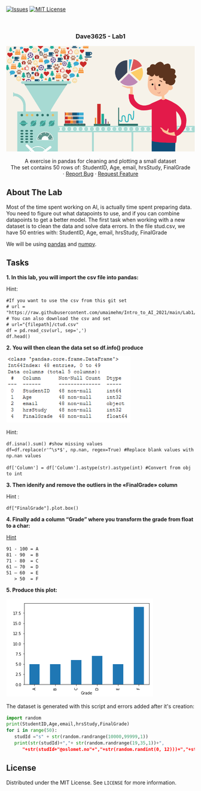 <!-- PROJECT SHIELDS -->
<!--
*** I'm using markdown "reference style" links for readability.
*** Reference links are enclosed in brackets [ ] instead of parentheses ( ).
*** See the bottom of this document for the declaration of the reference variables
*** for contributors-url, forks-url, etc. This is an optional, concise syntax you may use.
*** https://www.markdownguide.org/basic-syntax/#reference-style-links
-->

[![Issues][issues-shield]][issues-url]
[![MIT License][license-shield]][license-url]




<!-- PROJECT LOGO -->
<br />
<h3 align="center">Dave3625 - Lab1</h3>
<p align="center">
  <a href="https://github.com/umaimehm/Intro_to_AI_2021/tree/main/Lab1">
    <img src="img/logo.png" alt="Data wrangling" width="auto" height="auto">
  </a>

  

  <p align="center">
    A exercise in pandas for cleaning and plotting a small dataset <br \>The set contains 50 rows of: StudentID, Age, email, hrsStudy, FinalGrade
    <br />
    ·
    <a href="https://github.com/umaimehm/Intro_to_AI_2021/issues">Report Bug</a>
    ·
    <a href="https://github.com/umaimehm/Intro_to_AI_2021/issues">Request Feature</a>
  </p>
</p>


<!-- ABOUT THE LAB -->
## About The Lab
Most of the time spent working on AI, is actually time spent preparing data. You need to figure out what datapoints to use, and if you can combine datapoints to get a better model. 
The first task when working with a new dataset is to clean the data and solve data errors. In the file stud.csv, we have 50 entries with:
StudentID, Age, email, hrsStudy, FinalGrade

We will be using [pandas][pandas-doc] and [numpy][numpy-doc].

## Tasks
**1. In this lab, you will import the csv file into pandas:**

Hint: 
```
#If you want to use the csv from this git set
# url = "https://raw.githubusercontent.com/umaimehm/Intro_to_AI_2021/main/Lab1/stud.csv"
# You can also download the csv and set
# url="{filepath]/ctud.csv"
df = pd.read_csv(url, sep=',')
df.head()

```


**2. You will then clean the data set so df.info() produce**

![dfinfo][dfinfo]

Hint: 
```
df.isna().sum() #show missing values
df=df.replace(r'^\s*$', np.nan, regex=True) #Replace blank values with np.nan values

df['Column'] = df['Column'].astype(str).astype(int) #Convert from obj to int
```
**3. Then idenify and remove the outliers in the «FinalGrade» column**

Hint : 
```
df["FinalGrade"].plot.box()
```

**4. Finally add a column “Grade” where you transform the grade from float to a char:**

[Hint][columns-condition]
```
91 - 100 = A
81 - 90  = B
71 - 80  = C
61 – 70  = D
51 – 60  = E
   > 50  = F
```
**5. Produce this plot:**

![barplot]

The dataset is generated with this script and errors added after it's creation:
```python
import random
print(StudentID,Age,email,hrsStudy,FinalGrade)
for i in range(50):
   studId ="s" + str(random.randrange(10000,99999,1)) 
   print(str(studId)+","+ str(random.randrange(19,35,1))+",
      "+str(studId+"@oslomet.no"+","+str(random.randint(0, 12)))+","+str(random.randint(20, 100)))
```


<!-- LICENSE -->
## License

Distributed under the MIT License. See `LICENSE` for more information.






<!-- MARKDOWN LINKS & IMAGES -->
<!-- https://www.markdownguide.org/basic-syntax/#reference-style-links -->
[issues-shield]: https://img.shields.io/github/issues/umaimehm/Intro_to_AI_2021.svg?style=for-the-badge
[issues-url]: https://github.com/umaimehm/Intro_to_AI_2021/issues
[license-shield]: https://img.shields.io/github/license/othneildrew/Best-README-Template.svg?style=for-the-badge
[license-url]: https://github.com/umaimehm/Intro_to_AI_2021/blob/main/Lab1/LICENSE

[dfinfo]: img/dfinfo.png
[barplot]: img/barplot.png
[pandas-doc]: https://pandas.pydata.org/docs/reference/index.html#api
[numpy-doc]: https://numpy.org/doc/stable/
[columns-condition]: https://www.dataquest.io/blog/tutorial-add-column-pandas-dataframe-based-on-if-else-condition/



